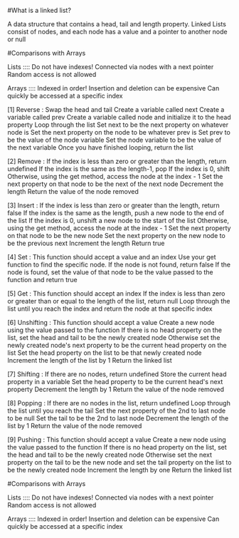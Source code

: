 #What is a linked list?

A data structure that contains a head, tail and length property.
Linked Lists consist of nodes, and each node has a value and a pointer to another node or null

#Comparisons with Arrays

Lists ::::
Do not have indexes!
Connected via nodes with a next pointer
Random access is not allowed

Arrays ::::
Indexed in order!
Insertion and deletion can be expensive
Can quickly be accessed at a specific index

>>>>>>>>>>>>>>>>>>>>>>>>>>>>>>>>>>>>>>>>>>>>>>>

[1] Reverse :
Swap the head and tail
Create a variable called next
Create a variable called prev
Create a variable called node and initialize it to the head property
Loop through the list
Set next to be the next property on whatever node is
Set the next property on the node to be whatever prev is
Set prev to be the value of the node variable
Set the node variable to be the value of the next variable
Once you have finished looping, return the list

>>>>>>>>>>>>>>>>>>>>>>>>>>>>>>>>>>>>>>>>>>>>>>>

[2] Remove :
If the index is less than zero or greater than the length, return undefined
If the index is the same as the length-1, pop
If the index is 0, shift
Otherwise, using the get method, access the node at the index - 1
Set the next property on that node to be the next of the next node
Decrement the length
Return the value of the node removed


>>>>>>>>>>>>>>>>>>>>>>>>>>>>>>>>>>>>>>>>>>>>>>>

[3] Insert :
If the index is less than zero or greater than the length, return false
If the index is the same as the length, push a new node to the end of the list
If the index is 0, unshift a new node to the start of the list
Otherwise, using the get method, access the node at the index - 1
Set the next property on that node to be the new node
Set the next property on the new node to be the previous next
Increment the length
Return true


>>>>>>>>>>>>>>>>>>>>>>>>>>>>>>>>>>>>>>>>>>>>>>>

[4] Set :
This function should accept a value and an index
Use your get function to find the specific node.
If the node is not found, return false
If the node is found, set the value of that node to be the value passed to the function and return true


>>>>>>>>>>>>>>>>>>>>>>>>>>>>>>>>>>>>>>>>>>>>>>>

[5] Get :
This function should accept an index
If the index is less than zero or greater than or equal to the length of the list, return null
Loop through the list until you reach the index and return the node at that specific index


>>>>>>>>>>>>>>>>>>>>>>>>>>>>>>>>>>>>>>>>>>>>>>>

[6] Unshifting :
This function should accept a value
Create a new node using the value passed to the function
If there is no head property on the list, set the head and tail to be the newly created node
Otherwise set the newly created node's next property to be the current head property on the list
Set the head property on the list to be that newly created node
Increment the length of the list by 1
Return the linked list

>>>>>>>>>>>>>>>>>>>>>>>>>>>>>>>>>>>>>>>>>>>>>>>

[7] Shifting :
If there are no nodes, return undefined
Store the current head property in a variable
Set the head property to be the current head's next property
Decrement the length by 1
Return the value of the node removed

>>>>>>>>>>>>>>>>>>>>>>>>>>>>>>>>>>>>>>>>>>>>>>>

[8] Popping :
If there are no nodes in the list, return undefined
Loop through the list until you reach the tail
Set the next property of the 2nd to last node to be null
Set the tail to be the 2nd to last node
Decrement the length of the list by 1
Return the value of the node removed

>>>>>>>>>>>>>>>>>>>>>>>>>>>>>>>>>>>>>>>>>>>>>>>

[9] Pushing :
This function should accept a value
Create a new node using the value passed to the function
If there is no head property on the list, set the head and tail to be the newly created node
Otherwise set the next property on the tail to be the new node and set the tail property on the list to be the newly created node
Increment the length by one
Return the linked list

>>>>>>>>>>>>>>>>>>>>>>>>>>>>>>>>>>>>>>>>>>>>>>>

#Comparisons with Arrays

Lists ::::
Do not have indexes!
Connected via nodes with a next pointer
Random access is not allowed

Arrays ::::
Indexed in order!
Insertion and deletion can be expensive
Can quickly be accessed at a specific index











